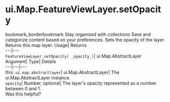  
#  ui.Map.FeatureViewLayer.setOpacity 
bookmark_borderbookmark Stay organized with collections  Save and categorize content based on your preferences.
Sets the opacity of the layer. 
Returns this map layer.
Usage| Returns  
---|---  
`FeatureViewLayer.setOpacity( _opacity_)`| ui.Map.AbstractLayer  
Argument| Type| Details  
---|---|---  
this: `ui.map.abstractlayer`| ui.Map.AbstractLayer| The ui.Map.AbstractLayer instance.  
`opacity`| Number, optional| The layer's opacity represented as a number between 0 and 1.  
Was this helpful?
